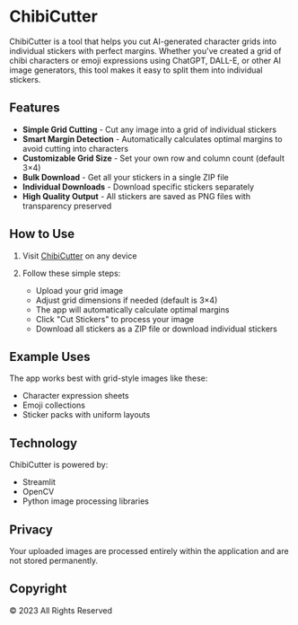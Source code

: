 # ChibiCutter

ChibiCutter is a tool that helps you cut AI-generated character grids into individual stickers with perfect margins. Whether you've created a grid of chibi characters or emoji expressions using ChatGPT, DALL-E, or other AI image generators, this tool makes it easy to split them into individual stickers.

## Features

- **Simple Grid Cutting** - Cut any image into a grid of individual stickers
- **Smart Margin Detection** - Automatically calculates optimal margins to avoid cutting into characters
- **Customizable Grid Size** - Set your own row and column count (default 3×4)
- **Bulk Download** - Get all your stickers in a single ZIP file
- **Individual Downloads** - Download specific stickers separately
- **High Quality Output** - All stickers are saved as PNG files with transparency preserved

## How to Use

1. Visit [ChibiCutter](https://chibicutter.streamlit.app) on any device
   
2. Follow these simple steps:
   - Upload your grid image
   - Adjust grid dimensions if needed (default is 3×4)
   - The app will automatically calculate optimal margins
   - Click "Cut Stickers" to process your image
   - Download all stickers as a ZIP file or download individual stickers

## Example Uses

The app works best with grid-style images like these:
- Character expression sheets
- Emoji collections
- Sticker packs with uniform layouts

## Technology

ChibiCutter is powered by:
- Streamlit
- OpenCV
- Python image processing libraries

## Privacy

Your uploaded images are processed entirely within the application and are not stored permanently.

## Copyright

© 2023 All Rights Reserved

